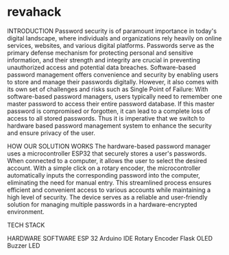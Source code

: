 # revahack
INTRODUCTION
Password security is of paramount importance in today's digital landscape, where individuals and organizations rely heavily on online services, websites, and various digital platforms.
Passwords serve as the primary defense mechanism for protecting personal and sensitive information, and their strength and integrity are crucial in preventing unauthorized access and potential data breaches.
Software-based password management offers convenience and security by enabling users to store and manage their passwords digitally. However, it also comes with its own set of challenges and risks such as Single Point of Failure: With software-based password managers, users typically need to remember one master password to access their entire password database. If this master password is compromised or forgotten, it can lead to a complete loss of access to all stored passwords.
Thus it is imperative that we switch to hardware based password management system to enhance the security and ensure privacy of the user.


HOW OUR SOLUTION WORKS
The hardware-based password manager uses a microcontroller ESP32 that securely stores a user's passwords. 
When connected to a computer, it allows the user to select the desired account. With a simple click on a rotary encoder, the microcontroller automatically inputs the corresponding password into the computer, eliminating the need for manual entry. 
This streamlined process ensures efficient and convenient access to various accounts while maintaining a high level of security. The device serves as a reliable and user-friendly solution for managing multiple passwords in a hardware-encrypted environment.


TECH STACK

HARDWARE                                                                            SOFTWARE
ESP 32                                                                            Arduino IDE
Rotary Encoder                                                                    Flask
OLED
Buzzer
LED




